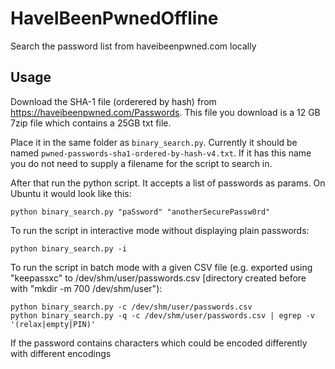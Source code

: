 # HaveIBeenPwnedOffline
Search the password list from haveibeenpwned.com locally

## Usage

Download the SHA-1 file (orderered by hash) 
from https://haveibeenpwned.com/Passwords. 
This file you download is a 12 GB 7zip file which 
contains a 25GB txt file.

Place it in the same folder as `binary_search.py`. 
Currently it should be named 
`pwned-passwords-sha1-ordered-by-hash-v4.txt`. If it has this 
name you do not need to supply a filename for the script to
search in.

After that run the python script. It accepts a list of passwords
as params. On Ubuntu it would look like this:

```shell
python binary_search.py "paSsword" "anotherSecurePassw0rd"
```

To run the script in interactive mode without displaying plain passwords:

```shell
python binary_search.py -i
```

To run the script in batch mode with a given CSV file (e.g. exported using "keepassxc" to /dev/shm/user/passwords.csv [directory created before with "mkdir -m 700 /dev/shm/user"):

```shell
python binary_search.py -c /dev/shm/user/passwords.csv
python binary_search.py -q -c /dev/shm/user/passwords.csv | egrep -v '(relax|empty|PIN)'
```

If the password contains characters which could be encoded 
differently with different encodings 
